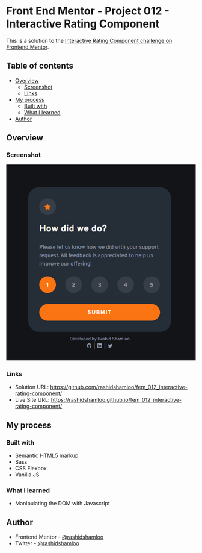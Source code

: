 # Front End Mentor - Project 012 - Interactive Rating Component

This is a solution to the [Interactive Rating Component challenge on Frontend Mentor](https://www.frontendmentor.io/challenges/interactive-rating-component-koxpeBUmI).

## Table of contents

- [Overview](#overview)
  - [Screenshot](#screenshot)
  - [Links](#links)
- [My process](#my-process)
  - [Built with](#built-with)
  - [What I learned](#what-i-learned)
- [Author](#author)

## Overview

### Screenshot

![](./screenshot.png)


### Links

- Solution URL: https://github.com/rashidshamloo/fem_012_interactive-rating-component/
- Live Site URL: https://rashidshamloo.github.io/fem_012_interactive-rating-component/

## My process

### Built with

- Semantic HTML5 markup
- Sass
- CSS Flexbox
- Vanilla JS

### What I learned

- Manipulating the DOM with Javascript

## Author

- Frontend Mentor - [@rashidshamloo](https://www.frontendmentor.io/profile/rashidshamloo)
- Twitter - [@rashidshamloo](https://www.twitter.com/rashidshamloo)
